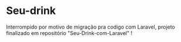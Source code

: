 # Seu-drink
Interrompido por motivo de migração pra codigo com Laravel, projeto finalizado em repositório "Seu-Drink-com-Laravel" !
